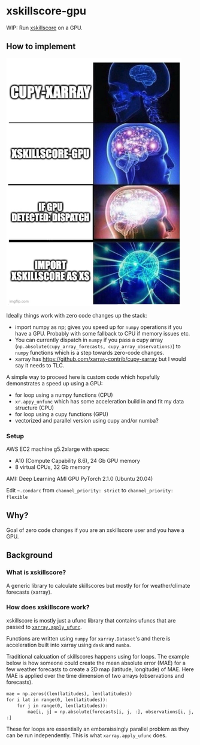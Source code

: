 # xskillscore-gpu

WIP: Run [xskillscore](https://github.com/xarray-contrib/xskillscore) on a GPU.

## How to implement

![alt text](xs-gpu-meme.png "Title")

Ideally things work with zero code changes up the stack:
 - import numpy as np; gives you speed up for `numpy` operations if you have a GPU. Probably with some fallback to CPU if memory issues etc.
 - You can currently dispatch in `numpy` if you pass a cupy array (`np.absolute(cupy_array_forecasts, cupy_array_observations)`) to `numpy` functions which is a step towards zero-code changes.
 - xarray has https://github.com/xarray-contrib/cupy-xarray but I would say it needs to TLC.

A simple way to proceed here is custom code which hopefully demonstrates a speed up using a GPU:
 - for loop using a numpy functions (CPU)
 - `xr.appy_unfunc` which has some acceleration build in and fit my data structure (CPU)
 - for loop using a cupy functions (GPU)
 - vectorized and parallel version using cupy and/or numba?

### Setup

AWS EC2 machine g5.2xlarge with specs:
 - A10 (Compute Capability 8.6), 24 Gb GPU memory
 - 8 virtual CPUs, 32 Gb memory

AMI: Deep Learning AMI GPU PyTorch 2.1.0 (Ubuntu 20.04)

Edit `~.condarc` from `channel_priority: strict` to `channel_priority: flexible`





## Why?

Goal of zero code changes if you are an xskillscore user and you have a GPU.

## Background

### What is xskillscore?

A generic library to calculate skillscores but mostly for for weather/climate forecasts (xarray).

### How does xskillscore work?

xskillscore is mostly just a ufunc library that contains ufuncs that
are passed to [`xarray.apply_ufunc`](https://docs.xarray.dev/en/stable/generated/xarray.apply_ufunc.html).

Functions are written using `numpy` for `xarray.Dataset`'s and there
is acceleration built into xarray using `dask` and `numba`.

Traditional calcuation of skillscores happens using for loops. The example below is how someone could create the 
mean absolute error (MAE) for a few weather forecasts to create a 2D map (latitude, longitude) of MAE.
Here MAE is applied over the time dimension of two arrays (observations and forecasts).

```
mae = np.zeros((len(latitudes), len(latitudes))
for i lat in range(0, len(latitudes)):
    for j in range(0, len(latitudes)):
        mae[i, j] = np.absolute(forecasts[i, j, :], observations[i, j, :]
```

These for loops are essentially an embaraissingly parallel problem as they can be run independently.
This is what `xarray.apply_ufunc` does.



